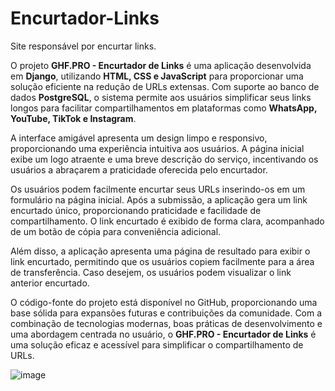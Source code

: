 # Encurtador-Links
 Site responsável por encurtar links.

O projeto **GHF.PRO - Encurtador de Links** é uma aplicação desenvolvida em **Django**, utilizando **HTML, CSS e JavaScript** para proporcionar uma solução eficiente na redução de URLs extensas. Com suporte ao banco de dados **PostgreSQL**, o sistema permite aos usuários simplificar seus links longos para facilitar compartilhamentos em plataformas como **WhatsApp, YouTube, TikTok e Instagram**.

A interface amigável apresenta um design limpo e responsivo, proporcionando uma experiência intuitiva aos usuários. A página inicial exibe um logo atraente e uma breve descrição do serviço, incentivando os usuários a abraçarem a praticidade oferecida pelo encurtador.

Os usuários podem facilmente encurtar seus URLs inserindo-os em um formulário na página inicial. Após a submissão, a aplicação gera um link encurtado único, proporcionando praticidade e facilidade de compartilhamento. O link encurtado é exibido de forma clara, acompanhado de um botão de cópia para conveniência adicional.

Além disso, a aplicação apresenta uma página de resultado para exibir o link encurtado, permitindo que os usuários copiem facilmente para a área de transferência. Caso desejem, os usuários podem visualizar o link anterior encurtado.

O código-fonte do projeto está disponível no GitHub, proporcionando uma base sólida para expansões futuras e contribuições da comunidade. Com a combinação de tecnologias modernas, boas práticas de desenvolvimento e uma abordagem centrada no usuário, o **GHF.PRO - Encurtador de Links** é uma solução eficaz e acessível para simplificar o compartilhamento de URLs.

![image](https://github.com/xgustavohf/Encurtador-Links/assets/56177561/fb6daec5-27a8-43c5-8da0-efa8c4cc7fc1)
